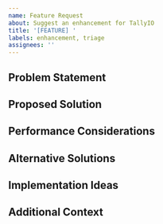 ```yaml
---
name: Feature Request
about: Suggest an enhancement for TallyIO
title: '[FEATURE] '
labels: enhancement, triage
assignees: ''
---
```


## Problem Statement
<!-- Describe the problem this feature would solve -->

## Proposed Solution
<!-- Describe your proposed solution -->

## Performance Considerations
<!-- How might this feature impact system performance? Consider latency, throughput, etc. -->

## Alternative Solutions
<!-- Describe any alternative solutions or features you've considered -->

## Implementation Ideas
<!-- Optional: Any thoughts on how to implement this feature -->

## Additional Context
<!-- Add any other context or screenshots about the feature request here -->
